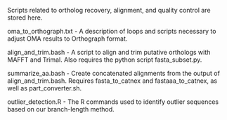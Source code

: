 Scripts related to ortholog recovery, alignment, and quality control are stored here.

oma_to_orthograph.txt - A description of loops and scripts necessary to adjust OMA results to Orthograph format.

align_and_trim.bash - A script to align and trim putative orthologs with MAFFT and Trimal.  Also requires the python script fasta_subset.py.

summarize_aa.bash - Create concatenated alignments from the output of align_and_trim.bash. Requires fasta_to_catnex and fastaaa_to_catnex, as well as part_converter.sh.

outlier_detection.R - The R commands used to identify outlier sequences based on our branch-length method.
